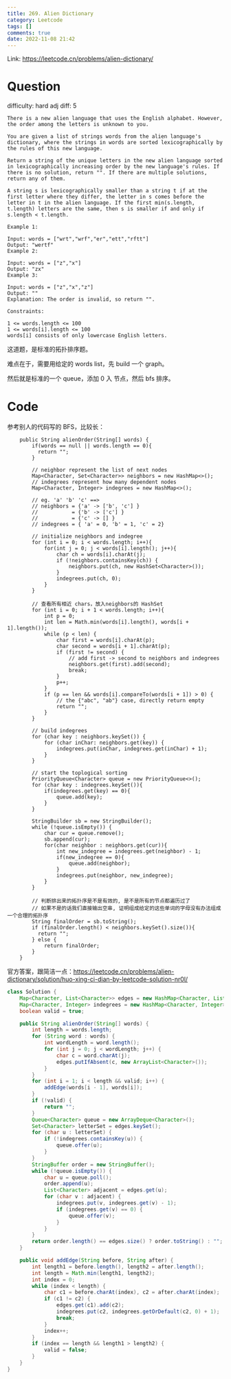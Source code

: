 ```yaml
---
title: 269. Alien Dictionary
category: Leetcode
tags: []
comments: true
date: 2022-11-08 21:42
---
```




Link: https://leetcode.cn/problems/alien-dictionary/

# Question

difficulty: hard
adj diff: 5

    There is a new alien language that uses the English alphabet. However, the order among the letters is unknown to you.

    You are given a list of strings words from the alien language's dictionary, where the strings in words are sorted lexicographically by the rules of this new language.

    Return a string of the unique letters in the new alien language sorted in lexicographically increasing order by the new language's rules. If there is no solution, return "". If there are multiple solutions, return any of them.

    A string s is lexicographically smaller than a string t if at the first letter where they differ, the letter in s comes before the letter in t in the alien language. If the first min(s.length, t.length) letters are the same, then s is smaller if and only if s.length < t.length.

    Example 1:

    Input: words = ["wrt","wrf","er","ett","rftt"]
    Output: "wertf"
    Example 2:

    Input: words = ["z","x"]
    Output: "zx"
    Example 3:

    Input: words = ["z","x","z"]
    Output: ""
    Explanation: The order is invalid, so return "".

    Constraints:

    1 <= words.length <= 100
    1 <= words[i].length <= 100
    words[i] consists of only lowercase English letters.

这道题，是标准的拓扑排序题。

难点在于，需要用给定的 words list，先 build 一个 graph。

然后就是标准的一个 queue，添加 0 入 节点，然后 bfs 排序。

# Code

参考别人的代码写的 BFS，比较长：

```
    public String alienOrder(String[] words) {
        if(words == null || words.length == 0){
          return "";
        }

        // neighbor represent the list of next nodes
        Map<Character, Set<Character>> neighbors = new HashMap<>();
        // indegrees represent how many dependent nodes
        Map<Character, Integer> indegrees = new HashMap<>();

        // eg. 'a' 'b' 'c' ==>
        // neighbors = {'a' -> ['b', 'c'] }
        //           = {'b' -> ['c'] }
        //           = {'c' -> [] }
        // indegrees = { 'a' = 0, 'b' = 1, 'c' = 2}

        // initialize neighbors and indegree
        for (int i = 0; i < words.length; i++){
            for(int j = 0; j < words[i].length(); j++){
                char ch = words[i].charAt(j);
                if (!neighbors.containsKey(ch)) {
                    neighbors.put(ch, new HashSet<Character>());
                }
                indegrees.put(ch, 0);
            }
        }

        // 查看所有相近 chars，放入neighbors的 HashSet
        for (int i = 0; i + 1 < words.length; i++){
            int p = 0;
            int len = Math.min(words[i].length(), words[i + 1].length());
            while (p < len) {
                char first = words[i].charAt(p);
                char second = words[i + 1].charAt(p);
                if (first != second) {
                    // add first -> second to neighbors and indegrees
                    neighbors.get(first).add(second);
                    break;
                }
                p++;
            }
            if (p == len && words[i].compareTo(words[i + 1]) > 0) {
                // the {"abc", "ab"} case, directly return empty
                return "";
            }
        }

        // build indegrees
        for (char key : neighbors.keySet()) {
            for (char inChar: neighbors.get(key)) {
                indegrees.put(inChar, indegrees.get(inChar) + 1);
            }
        }

        // start the toplogical sorting
        PriorityQueue<Character> queue = new PriorityQueue<>();
        for (char key : indegrees.keySet()){
            if(indegrees.get(key) == 0){
                queue.add(key);
            }
        }

        StringBuilder sb = new StringBuilder();
        while (!queue.isEmpty()) {
            char cur = queue.remove();
            sb.append(cur);
            for(char neighbor : neighbors.get(cur)){
                int new_indegree = indegrees.get(neighbor) - 1;
                if(new_indegree == 0){
                    queue.add(neighbor);
                }
                indegrees.put(neighbor, new_indegree);
            }
        }

        // 判断排出来的拓扑序是不是有效的, 是不是所有的节点都遍历过了
        // 如果不是的话我们直接输出空串, 证明组成给定的这些单词的字母没有办法组成一个合理的拓扑序
        String finalOrder = sb.toString();
        if (finalOrder.length() < neighbors.keySet().size()){
          return "";
        } else {
            return finalOrder;
        }
    }
```

官方答案，跟简洁一点：https://leetcode.cn/problems/alien-dictionary/solution/huo-xing-ci-dian-by-leetcode-solution-nr0l/

```java
class Solution {
    Map<Character, List<Character>> edges = new HashMap<Character, List<Character>>();
    Map<Character, Integer> indegrees = new HashMap<Character, Integer>();
    boolean valid = true;

    public String alienOrder(String[] words) {
        int length = words.length;
        for (String word : words) {
            int wordLength = word.length();
            for (int j = 0; j < wordLength; j++) {
                char c = word.charAt(j);
                edges.putIfAbsent(c, new ArrayList<Character>());
            }
        }
        for (int i = 1; i < length && valid; i++) {
            addEdge(words[i - 1], words[i]);
        }
        if (!valid) {
            return "";
        }
        Queue<Character> queue = new ArrayDeque<Character>();
        Set<Character> letterSet = edges.keySet();
        for (char u : letterSet) {
            if (!indegrees.containsKey(u)) {
                queue.offer(u);
            }
        }
        StringBuffer order = new StringBuffer();
        while (!queue.isEmpty()) {
            char u = queue.poll();
            order.append(u);
            List<Character> adjacent = edges.get(u);
            for (char v : adjacent) {
                indegrees.put(v, indegrees.get(v) - 1);
                if (indegrees.get(v) == 0) {
                    queue.offer(v);
                }
            }
        }
        return order.length() == edges.size() ? order.toString() : "";
    }

    public void addEdge(String before, String after) {
        int length1 = before.length(), length2 = after.length();
        int length = Math.min(length1, length2);
        int index = 0;
        while (index < length) {
            char c1 = before.charAt(index), c2 = after.charAt(index);
            if (c1 != c2) {
                edges.get(c1).add(c2);
                indegrees.put(c2, indegrees.getOrDefault(c2, 0) + 1);
                break;
            }
            index++;
        }
        if (index == length && length1 > length2) {
            valid = false;
        }
    }
}
```
